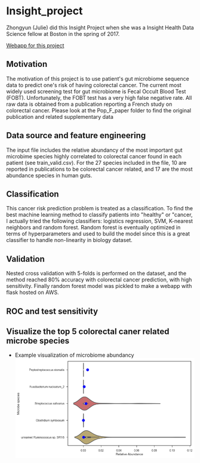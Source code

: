 # Insight_project
  Zhongyun (Julie) did this Insight Project when she was a Insight Health Data Science fellow at Boston in the spring of 2017. 
  
  [Webapp for this project](http://havesomeguts.faith/ "Trust Your Gut")

## Motivation
  The motivation of this project is to use patient's gut microbiome sequence data to predict one's risk of having colorectal cancer. 
  The current most widely used screening test for gut microbiome is Fecal Occult Blood Test (FOBT). Unfortunately, the FOBT test has a very high false negative rate. 
  All raw data is obtained from a publication reporting a French study on colorectal cancer. Please look at the Pop_F_paper folder to find the original publication and related supplementary data

## Data source and feature engineering
  The input file includes the relative abundancy of the most important gut microbime species highly correlated to colorectal cancer found in each patient (see train_valid.csv). For the 27 species included in the file, 10 are reported in publications to be colorectal cancer related, and 17 are the most abundance species in human guts. 
  
## Classification
  This cancer risk prediction problem is treated as a classification. To find the best machine learning method to classify patients into "healthy" or "cancer, I actually tried the following classifiers: logistics regression, SVM, K-nearest neighbors and random forest. Random forest is eventually optimized in terms of hyperparameters and used to build the model since this is a great classifier to handle non-linearity in biology dataset. 
 
## Validation
  Nested cross validation with 5-folds is performed on the dataset, and the method reached 80% accuracy with colorectal cancer prediction, with high sensitivity. 
  Finally random forest model was pickled to make a webapp with flask hosted on AWS. 

## ROC and test sensitivity




## Visualize the top 5 colorectal caner related microbe species
* Example visualization of microbiome abundancy
![alt text](https://github.com/Zhongyun-Huang/Insight_project/blob/master/gut_app/static/image/cancer.csv.png)

